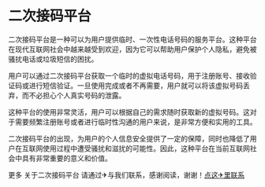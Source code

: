 # 二次接码平台

二次接码平台是一种可以为用户提供临时、一次性电话号码的服务平台。这种平台在现代互联网社会中越来越受到欢迎，因为它可以帮助用户保护个人隐私，避免被骚扰电话或垃圾短信的困扰。

用户可以通过二次接码平台获取一个临时的虚拟电话号码，用于注册账号、接收验证码或进行短信验证。一旦使用完成或者不再需要，用户就可以将该虚拟号码丢弃，而不必担心个人真实号码的泄露。

这种平台的使用非常灵活，用户可以根据自己的需求随时获取新的虚拟号码。这对于需要频繁注册账号或者进行临时性沟通的用户来说，是非常方便和实用的工具。

二次接码平台的出现，为用户的个人信息安全提供了一定的保障，同时也降低了用户在互联网使用过程中遭受骚扰和滋扰的可能性。因此，这种平台在当前互联网社会中具有非常重要的意义和价值。

更多 关于二次接码平台 请通过✈与我们联系，感谢阅读，谢谢！[点这✈里联系](https://d.k02.cc)